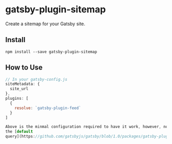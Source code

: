 # gatsby-plugin-sitemap

Create a sitemap for your Gatsby site.

## Install

```npm install --save gatsby-plugin-sitemap```

## How to Use

```javascript
// In your gatsby-config.js
siteMetadata: {
  site_url
},
plugins: [
  {
    resolve: `gatsby-plugin-feed`
  }
]

Above is the minmal configuration required to have it work, however, note that
the [default
query](https://github.com/gatsbyjs/gatsby/blob/1.0/packages/gatsby-plugin-sitemap/src/internals.js) only retrieves nodes of type `MarkdownRemark`. Any parameter in `defaultOptions` can be overridden.
